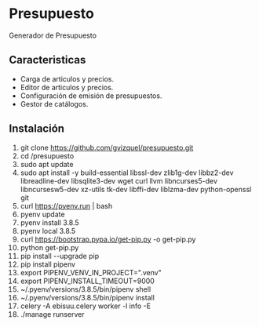 # Presupuesto

Generador de Presupuesto

## Caracteristicas

* Carga de articulos y precios.
* Editor de articulos y precios.
* Configuración de emisión de presupuestos.
* Gestor de catálogos.

## Instalación

1. git clone <https://github.com/gvizquel/presupuesto.git>
2. cd /presupuesto
3. sudo apt update
4. sudo apt install -y build-essential libssl-dev zlib1g-dev libbz2-dev libreadline-dev libsqlite3-dev wget curl llvm libncurses5-dev libncursesw5-dev xz-utils tk-dev libffi-dev liblzma-dev python-openssl git
5. curl <https://pyenv.run> | bash
6. pyenv update
7. pyenv install 3.8.5
8. pyenv local 3.8.5
9. curl <https://bootstrap.pypa.io/get-pip.py> -o get-pip.py
10. python get-pip.py
11. pip install --upgrade pip
12. pip install pipenv
13. export PIPENV_VENV_IN_PROJECT=".venv"
14. export PIPENV_INSTALL_TIMEOUT=9000
15. ~/.pyenv/versions/3.8.5/bin/pipenv shell
16. ~/.pyenv/versions/3.8.5/bin/pipenv install
17. celery -A ebisuu.celery worker -l info -E
18. ./manage runserver
